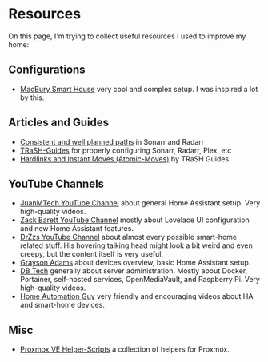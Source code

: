 # Resources

On this page, I'm trying to collect useful resources I used to improve my home:

## Configurations

- [MacBury Smart House](https://macbury.github.io/SmartHouse) very cool and complex setup. I was inspired a lot by this.

## Articles and Guides

- [Consistent and well planned paths](https://wiki.servarr.com/docker-guide#consistent-and-well-planned-paths) in Sonarr and Radarr
- [TRaSH-Guides](https://trash-guides.info/) for properly configuring Sonarr, Radarr, Plex, etc
- [Hardlinks and Instant Moves (Atomic-Moves)](https://trash-guides.info/Hardlinks/Hardlinks-and-Instant-Moves/) by TRaSH Guides

## YouTube Channels

- [JuanMTech YouTube Channel](https://www.youtube.com/channel/UCR7Xa7cU9wfkSY9v3yN2Vtw) about general Home Assistant setup. Very high-quality videos.
- [Zack Barett YouTube Channel](https://www.youtube.com/channel/UCXpteV7qpsWi9uUkOeLAhaA) mostly about Lovelace UI configuration and new Home Assistant features.
- [DrZzs YouTube Channel](https://www.youtube.com/channel/UC7G4tLa4Kt6A9e3hJ-HO8ng) about almost every possible smart-home related stuff. His hovering talking head might look a bit weird and even creepy, but the content itself is very useful.
- [Grayson Adams](https://www.youtube.com/channel/UCOvOYHQOgKg5m0uGmbweZBw) about devices overview, basic Home Assistant setup.
- [DB Tech](https://www.youtube.com/c/DBTechYT) generally about server administration. Mostly about Docker, Portainer, self-hosted services, OpenMediaVault, and Raspberry Pi. Very high-quality videos.
- [Home Automation Guy](https://www.youtube.com/@HomeAutomationGuy) very friendly and encouraging videos about HA and smart-home devices.

## Misc

- [Proxmox VE Helper-Scripts](https://helper-scripts.com/) a collection of helpers for Proxmox.
